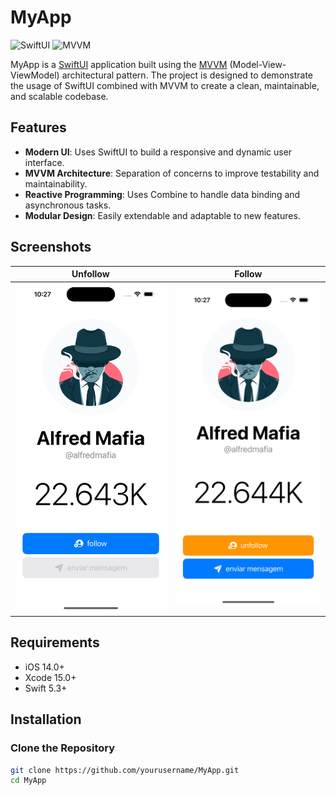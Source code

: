 # MyApp

![SwiftUI](https://img.shields.io/badge/SwiftUI-5A5A5A?style=flat-square&logo=swift&logoColor=white)
![MVVM](https://img.shields.io/badge/MVVM-5A5A5A?style=flat-square)

MyApp is a [SwiftUI](https://developer.apple.com/xcode/swiftui/) application built using the [MVVM](https://en.wikipedia.org/wiki/Model%E2%80%93view%E2%80%93viewmodel) (Model-View-ViewModel) architectural pattern. The project is designed to demonstrate the usage of SwiftUI combined with MVVM to create a clean, maintainable, and scalable codebase.

## Features

- **Modern UI**: Uses SwiftUI to build a responsive and dynamic user interface.
- **MVVM Architecture**: Separation of concerns to improve testability and maintainability.
- **Reactive Programming**: Uses Combine to handle data binding and asynchronous tasks.
- **Modular Design**: Easily extendable and adaptable to new features.

## Screenshots

| Unfollow    | Follow |
| -------- | ------- |
| ![Screenshot1](screenshot1.png)  | ![Screenshot2](screenshot2.png) |

## Requirements

- iOS 14.0+
- Xcode 15.0+
- Swift 5.3+

## Installation

### Clone the Repository

```bash
git clone https://github.com/yourusername/MyApp.git
cd MyApp
